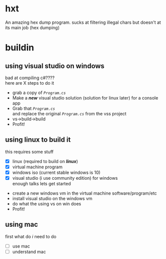 # hxt
An amazing hex dump program. sucks at filtering illegal chars but doesn't at its main job (hex dumping)
# buildin
## using visual studio on windows
bad at compiling c#????<br>
here are X steps to do it<br>
- grab a copy of _`Program.cs`_<br>
- Make a ***new*** visual studio solution (solution for linux later) for a console app<br>
- Grab that _`Program.cs`_<br> and replace the original _`Program.cs`_ from the vss project<br>
- vs->build->build
- Profit!
## using linux to build it
this requires some stuff<br>
- [x] linux (required to build on ***linux***)
- [x] virtual machine program
- [x] windows iso (current stable windows is 10)
- [x] visual studio (i use community edition) for windows<br>
enough talks lets get started<br>
- create a new windows vm in the virtual machine software/program/etc
- install visual studio on the windows vm
- do what the using vs on win does
- Profit!
## using mac
first what do _i_ need to do
- [ ] use mac
- [ ] understand mac
